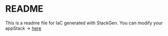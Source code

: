 # README
This is a readme file for IaC generated with StackGen.
You can modify your appStack -> [here](http://main.dev.stackgen.com/appstacks/9e6119b4-b30e-4f11-8e80-34cd637a0e56)
